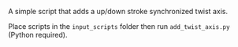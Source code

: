 A simple script that adds a up/down stroke synchronized twist axis.

Place scripts in the `input_scripts` folder then run `add_twist_axis.py` (Python required).